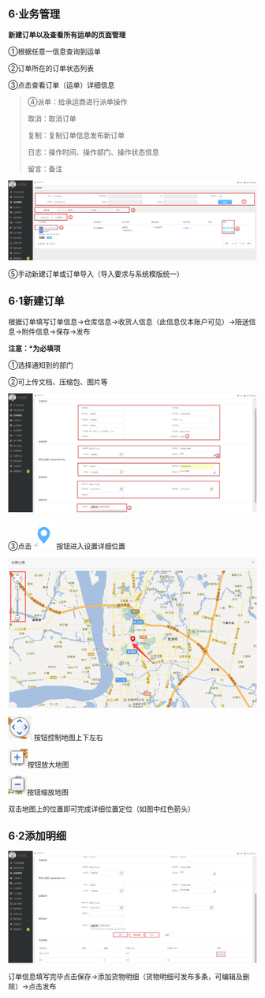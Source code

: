 ## **6·业务管理**

**新建订单以及查看所有运单的页面管理**

①根据任意一信息查询到运单

②订单所在的订单状态列表

③点击查看订单（运单）详细信息

> ④派单：给承运商进行派单操作
> 
> 取消：取消订单
> 
> 复制：复制订单信息发布新订单
> 
> 日志：操作时间、操作部门、操作状态信息
> 
> 留言：备注

![](/assets/QQ截图20161025094650.png)

⑤手动新建订单或订单导入（导入要求与系统模版统一）

## **6·1新建订单**

根据订单填写订单信息→仓库信息→收货人信息（此信息仅本账户可见）→陪送信息→附件信息→保存→发布

**注意：\*为必填项**

①选择通知到的部门

②可上传文档、压缩包、图片等

![](/assets/QQ截图20161025100553.png)

③点击![](/assets/QQ截图20161025102955.png)按钮进入设置详细位置

![](/assets/QQ截图20161025102915.png)

![](/assets/QQ截图20161025103029.png) 按钮控制地图上下左右 

![](/assets/QQ截图20161025103057.png)按钮放大地图

![](/assets/QQ截图20161025103139.png)按钮缩放地图

双击地图上的位置即可完成详细位置定位（如图中红色箭头）

## **6·2添加明细**

![](/assets/QQ截图20161025103442.png)

订单信息填写完毕点击保存→添加货物明细（货物明细可发布多条，可编辑及删除）→点击发布



